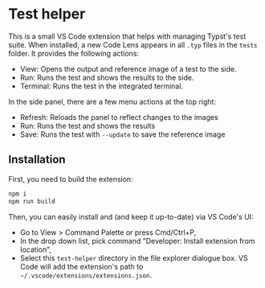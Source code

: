 # Test helper

This is a small VS Code extension that helps with managing Typst's test suite.
When installed, a new Code Lens appears in all `.typ` files in the `tests`
folder. It provides the following actions:

- View: Opens the output and reference image of a test to the side.
- Run: Runs the test and shows the results to the side.
- Terminal: Runs the test in the integrated terminal.

In the side panel, there are a few menu actions at the top right:

- Refresh: Reloads the panel to reflect changes to the images
- Run: Runs the test and shows the results
- Save: Runs the test with `--update` to save the reference image

## Installation
First, you need to build the extension:
```bash
npm i
npm run build
```

Then, you can easily install and (and keep it up-to-date) via VS Code's UI:
- Go to View > Command Palette or press Cmd/Ctrl+P,
- In the drop down list, pick command "Developer: Install extension from
  location",
- Select this `test-helper` directory in the file explorer dialogue box. VS Code
  will add the extension's path to `~/.vscode/extensions/extensions.json`.
